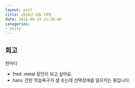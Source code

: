 ```yaml
---
layout: post
title: 2018년 6월 19일
date: 2018-06-19 21:20:40
categories:
- Unity
---
```


## 회고

한마디

* fred: metal 장인이 되고 싶어요.
* haru: 간만 학습욕구가 샘 솟는데 선택장애를 일으키는 중입니다.
